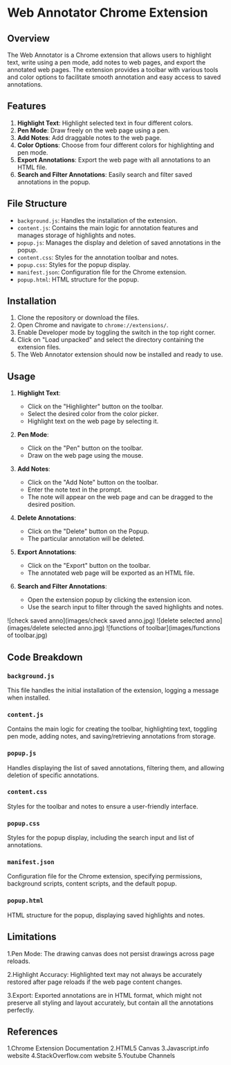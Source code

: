 # Web Annotator Chrome Extension

## Overview

The Web Annotator is a Chrome extension that allows users to highlight text, write using a pen mode, add notes to web pages, and export the annotated web pages. The extension provides a toolbar with various tools and color options to facilitate smooth annotation and easy access to saved annotations.

## Features

1. **Highlight Text**: Highlight selected text in four different colors.
2. **Pen Mode**: Draw freely on the web page using a pen.
3. **Add Notes**: Add draggable notes to the web page.
4. **Color Options**: Choose from four different colors for highlighting and pen mode.
5. **Export Annotations**: Export the web page with all annotations to an HTML file.
6. **Search and Filter Annotations**: Easily search and filter saved annotations in the popup.

## File Structure

- `background.js`: Handles the installation of the extension.
- `content.js`: Contains the main logic for annotation features and manages storage of highlights and notes.
- `popup.js`: Manages the display and deletion of saved annotations in the popup.
- `content.css`: Styles for the annotation toolbar and notes.
- `popup.css`: Styles for the popup display.
- `manifest.json`: Configuration file for the Chrome extension.
- `popup.html`: HTML structure for the popup.

## Installation

1. Clone the repository or download the files.
2. Open Chrome and navigate to `chrome://extensions/`.
3. Enable Developer mode by toggling the switch in the top right corner.
4. Click on "Load unpacked" and select the directory containing the extension files.
5. The Web Annotator extension should now be installed and ready to use.

## Usage

1. **Highlight Text**:
   - Click on the "Highlighter" button on the toolbar.
   - Select the desired color from the color picker.
   - Highlight text on the web page by selecting it.

2. **Pen Mode**:
   - Click on the "Pen" button on the toolbar.
   - Draw on the web page using the mouse.

3. **Add Notes**:
   - Click on the "Add Note" button on the toolbar.
   - Enter the note text in the prompt.
   - The note will appear on the web page and can be dragged to the desired position.

3. **Delete Annotations**:
   - Click on the "Delete" button on the Popup.
   - The particular annotation will be deleted.

4. **Export Annotations**:
   - Click on the "Export" button on the toolbar.
   - The annotated web page will be exported as an HTML file.

5. **Search and Filter Annotations**:
   - Open the extension popup by clicking the extension icon.
   - Use the search input to filter through the saved highlights and notes.

![check saved anno](images/check saved anno.jpg)
![delete selected anno](images/delete selected anno.jpg)
![functions of toolbar](images/functions of toolbar.jpg)


## Code Breakdown

### `background.js`

This file handles the initial installation of the extension, logging a message when installed.

### `content.js`

Contains the main logic for creating the toolbar, highlighting text, toggling pen mode, adding notes, and saving/retrieving annotations from storage.

### `popup.js`

Handles displaying the list of saved annotations, filtering them, and allowing deletion of specific annotations.

### `content.css`

Styles for the toolbar and notes to ensure a user-friendly interface.

### `popup.css`

Styles for the popup display, including the search input and list of annotations.

### `manifest.json`

Configuration file for the Chrome extension, specifying permissions, background scripts, content scripts, and the default popup.

### `popup.html`

HTML structure for the popup, displaying saved highlights and notes.


## Limitations

1.Pen Mode: The drawing canvas does not persist drawings across page reloads.

2.Highlight Accuracy: Highlighted text may not always be accurately restored after page reloads if the web page content changes.

3.Export: Exported annotations are in HTML format, which might not preserve all styling and layout accurately, but contain all the annotations perfectly.


## References

1.Chrome Extension Documentation
2.HTML5 Canvas
3.Javascript.info website
4.StackOverflow.com website
5.Youtube Channels



